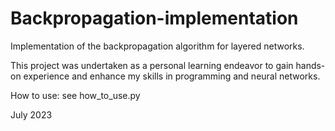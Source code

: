 # Backpropagation-implementation

Implementation of the backpropagation algorithm for layered networks.

This project was undertaken as a personal learning endeavor to gain hands-on experience and enhance my skills in programming and neural networks.

How to use: see how_to_use.py

July 2023
